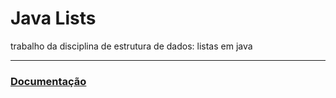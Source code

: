 # Java Lists
trabalho da disciplina de estrutura de dados: listas em java


---
### [Documentação](https://theiv767.github.io/java-lists/)


